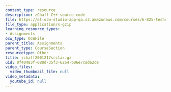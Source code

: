 ```yaml
---
content_type: resource
description: zChaff C++ source code
file: https://ol-ocw-studio-app-qa.s3.amazonaws.com/courses/6-825-techniques-in-artificial-intelligence-sma-5504-fall-2002/0f40483f080d35f36254b06e7cad62ce_zchaff2001217srctar.gz
file_type: application/x-gzip
learning_resource_types:
- Assignments
ocw_type: OCWFile
parent_title: Assignments
parent_type: CourseSection
resourcetype: Other
title: zchaff2001217srctar.gz
uid: 0f40483f-080d-35f3-6254-b06e7cad62ce
video_files:
  video_thumbnail_file: null
video_metadata:
  youtube_id: null
---
```

